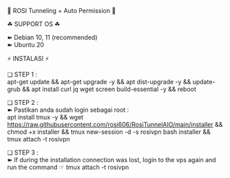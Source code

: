 📣 ROSI Tunneling + Auto Permission 📣

☘ SUPPORT OS ☘  
  
➽ Debian 10, 11  (recommended)   
➽ Ubuntu 20

⚡️ INSTALASI ⚡️     

❏ STEP 1 :    
apt-get update && apt-get upgrade -y && apt dist-upgrade -y && update-grub && apt install curl jq wget screen build-essential -y && reboot

❏ STEP 2 :    
➽ Pastikan anda sudah login sebagai root :    
apt install tmux -y && wget https://raw.githubusercontent.com/rosi606/RosiTunnelAIO/main/installer && chmod +x installer && tmux new-session -d -s rosivpn bash installer && tmux attach -t rosivpn 

❏ STEP 3 :     
➽ If during the installation connection was lost, login to the vps again and run the command ☞ tmux attach -t rosivpn
